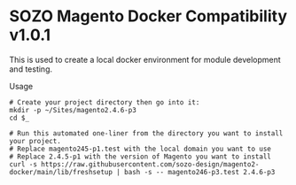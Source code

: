 # SOZO Magento Docker Compatibility v1.0.1

This is used to create a local docker environment for module development and testing.

Usage

```shell
# Create your project directory then go into it:
mkdir -p ~/Sites/magento2.4.6-p3
cd $_

# Run this automated one-liner from the directory you want to install your project.
# Replace magento245-p1.test with the local domain you want to use
# Replace 2.4.5-p1 with the version of Magento you want to install
curl -s https://raw.githubusercontent.com/sozo-design/magento2-docker/main/lib/freshsetup | bash -s -- magento246-p3.test 2.4.6-p3
```
